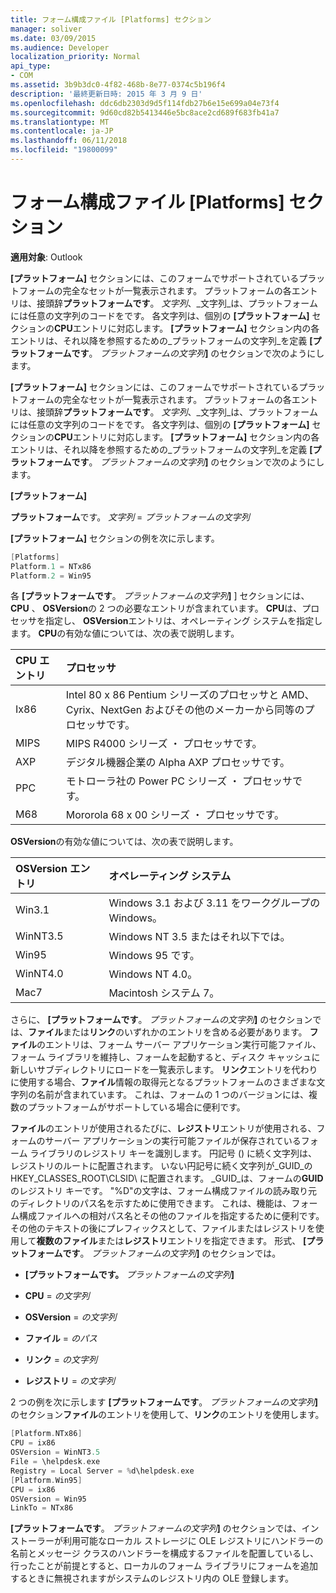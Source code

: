 ```yaml
---
title: フォーム構成ファイル [Platforms] セクション
manager: soliver
ms.date: 03/09/2015
ms.audience: Developer
localization_priority: Normal
api_type:
- COM
ms.assetid: 3b9b3dc0-4f82-468b-8e77-0374c5b196f4
description: '最終更新日時: 2015 年 3 月 9 日'
ms.openlocfilehash: ddc6db2303d9d5f114fdb27b6e15e699a04e73f4
ms.sourcegitcommit: 9d60cd82b5413446e5bc8ace2cd689f683fb41a7
ms.translationtype: MT
ms.contentlocale: ja-JP
ms.lasthandoff: 06/11/2018
ms.locfileid: "19800099"
---
```

# <a name="form-configuration-file-platforms-section"></a>フォーム構成ファイル [Platforms] セクション

**適用対象**: Outlook 
  
**[プラットフォーム]** セクションには、このフォームでサポートされているプラットフォームの完全なセットが一覧表示されます。 プラットフォームの各エントリは、接頭辞**プラットフォームです**。 _文字列_、_文字列_は、プラットフォームには任意の文字列のコードをです。 各文字列は、個別の **[プラットフォーム]** セクションの**CPU**エントリに対応します。 **[プラットフォーム]** セクション内の各エントリは、それ以降を参照するための_プラットフォームの文字列_を定義 **[プラットフォームです**。 _プラットフォームの文字列_**]** のセクションで次のようにします。 
  
**[プラットフォーム]** セクションには、このフォームでサポートされているプラットフォームの完全なセットが一覧表示されます。 プラットフォームの各エントリは、接頭辞**プラットフォームです**。 _文字列_、_文字列_は、プラットフォームには任意の文字列のコードをです。 各文字列は、個別の **[プラットフォーム]** セクションの**CPU**エントリに対応します。 **[プラットフォーム]** セクション内の各エントリは、それ以降を参照するための_プラットフォームの文字列_を定義 **[プラットフォームです**。 _プラットフォームの文字列_**]** のセクションで次のようにします。 
  
**[プラットフォーム]**
  
**プラットフォーム**です。 _文字列_ =  _プラットフォームの文字列_
  
**[プラットフォーム]** セクションの例を次に示します。 
  
```cpp
[Platforms]
Platform.1 = NTx86
Platform.2 = Win95

```

各 **[プラットフォームです**。 _プラットフォームの文字列_**]** ] セクションには、 **CPU** 、 **OSVersion**の 2 つの必要なエントリが含まれています。 **CPU**は、プロセッサを指定し、 **OSVersion**エントリは、オペレーティング システムを指定します。 **CPU**の有効な値については、次の表で説明します。 
  
|**CPU エントリ**|**プロセッサ**|
|:-----|:-----|
|Ix86  <br/> |Intel 80 x 86 Pentium シリーズのプロセッサと AMD、Cyrix、NextGen およびその他のメーカーから同等のプロセッサです。  <br/> |
|MIPS  <br/> |MIPS R4000 シリーズ ・ プロセッサです。  <br/> |
|AXP  <br/> |デジタル機器企業の Alpha AXP プロセッサです。  <br/> |
|PPC  <br/> |モトローラ社の Power PC シリーズ ・ プロセッサです。  <br/> |
|M68  <br/> |Mororola 68 x 00 シリーズ ・ プロセッサです。  <br/> |
   
**OSVersion**の有効な値については、次の表で説明します。 
  
|**OSVersion エントリ**|**オペレーティング システム**|
|:-----|:-----|
|Win3.1  <br/> |Windows 3.1 および 3.11 をワークグループの Windows。  <br/> |
|WinNT3.5  <br/> |Windows NT 3.5 またはそれ以下では。  <br/> |
|Win95  <br/> |Windows 95 です。  <br/> |
|WinNT4.0  <br/> |Windows NT 4.0。  <br/> |
|Mac7  <br/> |Macintosh システム 7。  <br/> |
   
さらに、 **[プラットフォームです**。 _プラットフォームの文字列_**]** のセクションでは、**ファイル**または**リンク**のいずれかのエントリを含める必要があります。 **ファイル**のエントリは、フォーム サーバー アプリケーション実行可能ファイル、フォーム ライブラリを維持し、フォームを起動すると、ディスク キャッシュに新しいサブディレクトリにロードを一覧表示します。 **リンク**エントリを代わりに使用する場合、**ファイル**情報の取得元となるプラットフォームのさまざまな文字列の名前が含まれています。 これは、フォームの 1 つのバージョンには、複数のプラットフォームがサポートしている場合に便利です。 
  
**ファイル**のエントリが使用されるたびに、**レジストリ**エントリが使用される、フォームのサーバー アプリケーションの実行可能ファイルが保存されているフォーム ライブラリのレジストリ キーを識別します。 円記号 (\) に続く文字列は、レジストリのルートに配置されます。 いない円記号に続く文字列が_GUID_の HKEY_CLASSES_ROOT\CLSID\ に配置されます。 _GUID_は、フォームの**GUID**のレジストリ キーです。 "%D"の文字は、フォーム構成ファイルの読み取り元のディレクトリのパス名を示すために使用できます。 これは、機能は、フォーム構成ファイルへの相対パス名とその他のファイルを指定するために便利です。 その他のテキストの後にプレフィックスとして、ファイルまたはレジストリを使用して**複数のファイル**または**レジストリ**エントリを指定できます。 形式、 **[プラットフォームです**。 _プラットフォームの文字列_**]** のセクションでは。 
  
- **[プラットフォームです。** _プラットフォームの文字列_**]**
    
- **CPU** =  _の文字列_
    
- **OSVersion** =  _の文字列_
    
- **ファイル** =  _のパス_
    
- **リンク** =  _の文字列_
    
- **レジストリ** =  _の文字列_
  
2 つの例を次に示します **[プラットフォームです**。 _プラットフォームの文字列_**]** のセクション**ファイル**のエントリを使用して、**リンク**のエントリを使用します。 
  
```cpp
[Platform.NTx86]
CPU = ix86
OSVersion = WinNT3.5
File = \helpdesk.exe
Registry = Local Server = %d\helpdesk.exe
[Platform.Win95]
CPU = ix86
OSVersion = Win95
LinkTo = NTx86

```

**[プラットフォームです**。 _プラットフォームの文字列_**]** のセクションでは、インストーラーが利用可能なローカル ストレージに OLE レジストリにハンドラーの名前とメッセージ クラスのハンドラーを構成するファイルを配置しているし、行ったことが前提とすると、ローカルのフォーム ライブラリにフォームを追加するときに無視されますがシステムのレジストリ内の OLE 登録します。 
  

